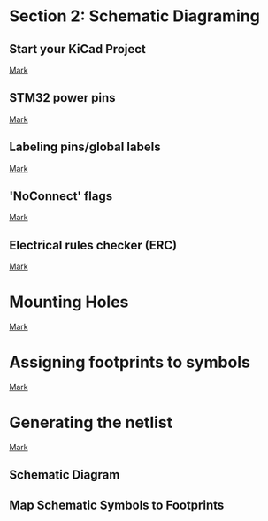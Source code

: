 <!--

TOGGLE PREVIEW IN VISUAL STUDIO CODE:
    Ctrl + Shift + V

This space is designated for Markdown resources:
    - General Markdown Documentation: https://markdown-guide.readthedocs.io/en/latest/index.html

    - Markdown in Visual Studio Code Documentation: https://code.visualstudio.com/docs/languages/markdown

-->

[Comment]: <> (Inline Comment)
[//]: <> (This is also a comment)
[//]: # (This is also a comment)
<!--
    This is a multiline comment
-->

# Section 2: Schematic Diagraming
## Start your KiCad Project
[Mark](https://www.youtube.com/watch?v=C7-8nUU6e3E&t=583s)

## STM32 power pins
[Mark](https://www.youtube.com/watch?v=C7-8nUU6e3E&t=730s)

## Labeling pins/global labels
[Mark](https://www.youtube.com/watch?v=C7-8nUU6e3E&t=854s)

## 'NoConnect' flags
[Mark](https://www.youtube.com/watch?v=C7-8nUU6e3E&t=1438s)

## Electrical rules checker (ERC)
[Mark](https://www.youtube.com/watch?v=C7-8nUU6e3E&t=4269s)

# Mounting Holes
[Mark](https://www.youtube.com/watch?v=C7-8nUU6e3E&t=4375s)

# Assigning footprints to symbols
[Mark](https://www.youtube.com/watch?v=C7-8nUU6e3E&t=4425s)

# Generating the netlist
[Mark](https://www.youtube.com/watch?v=C7-8nUU6e3E&t=5076s)

## Schematic Diagram

## Map Schematic Symbols to Footprints